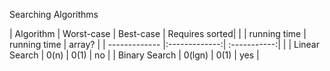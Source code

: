Searching Algorithms

| Algorithm     | Worst-case    | Best-case    | Requires sorted|
|               | running time  | running time | array?         |
| ------------- |:-------------:| :-----------:|                |
| Linear Search | 0(n)          | 0(1)         | no             |
| Binary Search | 0(lgn)        | 0(1)         | yes            |
